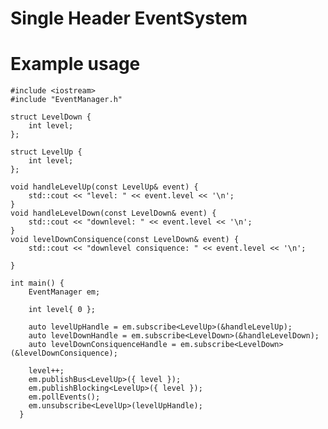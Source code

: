 # Single Header EventSystem

# Example usage

    #include <iostream>
    #include "EventManager.h"

    struct LevelDown {
	    int level;
    };

    struct LevelUp {
	    int level;
    };

    void handleLevelUp(const LevelUp& event) {
	    std::cout << "level: " << event.level << '\n';
    }
    void handleLevelDown(const LevelDown& event) {
	    std::cout << "downlevel: " << event.level << '\n';
    }
    void levelDownConsiquence(const LevelDown& event) {
	    std::cout << "downlevel consiquence: " << event.level << '\n';

    }

    int main() {
	    EventManager em;

	    int level{ 0 };

	    auto levelUpHandle = em.subscribe<LevelUp>(&handleLevelUp);
	    auto levelDownHandle = em.subscribe<LevelDown>(&handleLevelDown);
	    auto levelDownConsiquenceHandle = em.subscribe<LevelDown>(&levelDownConsiquence);

	    level++;
	    em.publishBus<LevelUp>({ level });
	    em.publishBlocking<LevelUp>({ level });
	    em.pollEvents();
	    em.unsubscribe<LevelUp>(levelUpHandle);
      }
